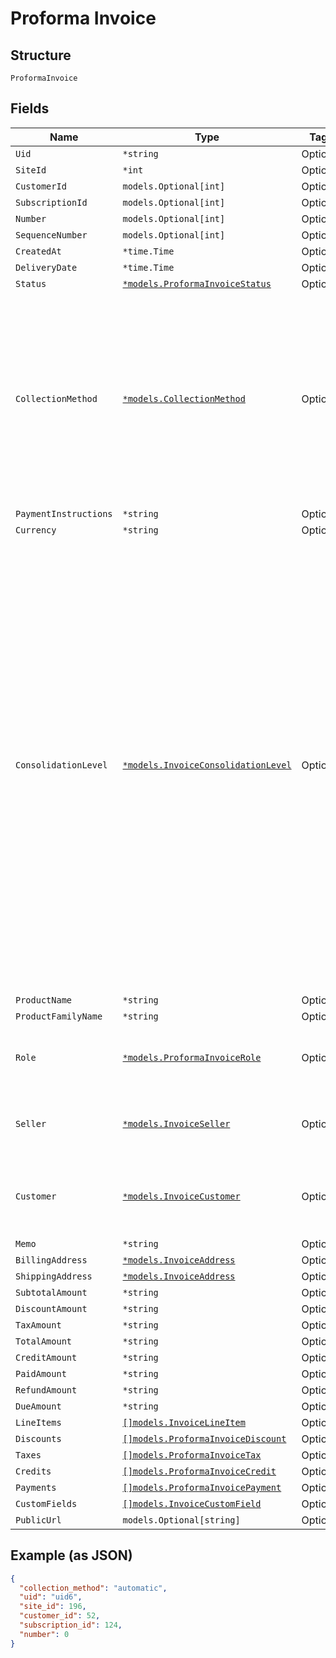 
# Proforma Invoice

## Structure

`ProformaInvoice`

## Fields

| Name | Type | Tags | Description |
|  --- | --- | --- | --- |
| `Uid` | `*string` | Optional | - |
| `SiteId` | `*int` | Optional | - |
| `CustomerId` | `models.Optional[int]` | Optional | - |
| `SubscriptionId` | `models.Optional[int]` | Optional | - |
| `Number` | `models.Optional[int]` | Optional | - |
| `SequenceNumber` | `models.Optional[int]` | Optional | - |
| `CreatedAt` | `*time.Time` | Optional | - |
| `DeliveryDate` | `*time.Time` | Optional | - |
| `Status` | [`*models.ProformaInvoiceStatus`](../../doc/models/proforma-invoice-status.md) | Optional | - |
| `CollectionMethod` | [`*models.CollectionMethod`](../../doc/models/collection-method.md) | Optional | The type of payment collection to be used in the subscription. For legacy Statements Architecture valid options are - `invoice`, `automatic`. For current Relationship Invoicing Architecture valid options are - `remittance`, `automatic`, `prepaid`.<br>**Default**: `"automatic"` |
| `PaymentInstructions` | `*string` | Optional | - |
| `Currency` | `*string` | Optional | - |
| `ConsolidationLevel` | [`*models.InvoiceConsolidationLevel`](../../doc/models/invoice-consolidation-level.md) | Optional | Consolidation level of the invoice, which is applicable to invoice consolidation.  It will hold one of the following values:<br><br>* "none": A normal invoice with no consolidation.<br>* "child": An invoice segment which has been combined into a consolidated invoice.<br>* "parent": A consolidated invoice, whose contents are composed of invoice segments.<br><br>"Parent" invoices do not have lines of their own, but they have subtotals and totals which aggregate the member invoice segments.<br><br>See also the [invoice consolidation documentation](https://chargify.zendesk.com/hc/en-us/articles/4407746391835). |
| `ProductName` | `*string` | Optional | - |
| `ProductFamilyName` | `*string` | Optional | - |
| `Role` | [`*models.ProformaInvoiceRole`](../../doc/models/proforma-invoice-role.md) | Optional | 'proforma' value is deprecated in favor of proforma_adhoc and proforma_automatic |
| `Seller` | [`*models.InvoiceSeller`](../../doc/models/invoice-seller.md) | Optional | Information about the seller (merchant) listed on the masthead of the invoice. |
| `Customer` | [`*models.InvoiceCustomer`](../../doc/models/invoice-customer.md) | Optional | Information about the customer who is owner or recipient the invoiced subscription. |
| `Memo` | `*string` | Optional | - |
| `BillingAddress` | [`*models.InvoiceAddress`](../../doc/models/invoice-address.md) | Optional | - |
| `ShippingAddress` | [`*models.InvoiceAddress`](../../doc/models/invoice-address.md) | Optional | - |
| `SubtotalAmount` | `*string` | Optional | - |
| `DiscountAmount` | `*string` | Optional | - |
| `TaxAmount` | `*string` | Optional | - |
| `TotalAmount` | `*string` | Optional | - |
| `CreditAmount` | `*string` | Optional | - |
| `PaidAmount` | `*string` | Optional | - |
| `RefundAmount` | `*string` | Optional | - |
| `DueAmount` | `*string` | Optional | - |
| `LineItems` | [`[]models.InvoiceLineItem`](../../doc/models/invoice-line-item.md) | Optional | - |
| `Discounts` | [`[]models.ProformaInvoiceDiscount`](../../doc/models/proforma-invoice-discount.md) | Optional | - |
| `Taxes` | [`[]models.ProformaInvoiceTax`](../../doc/models/proforma-invoice-tax.md) | Optional | - |
| `Credits` | [`[]models.ProformaInvoiceCredit`](../../doc/models/proforma-invoice-credit.md) | Optional | - |
| `Payments` | [`[]models.ProformaInvoicePayment`](../../doc/models/proforma-invoice-payment.md) | Optional | - |
| `CustomFields` | [`[]models.InvoiceCustomField`](../../doc/models/invoice-custom-field.md) | Optional | - |
| `PublicUrl` | `models.Optional[string]` | Optional | - |

## Example (as JSON)

```json
{
  "collection_method": "automatic",
  "uid": "uid6",
  "site_id": 196,
  "customer_id": 52,
  "subscription_id": 124,
  "number": 0
}
```

